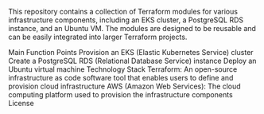 This repository contains a collection of Terraform modules for various infrastructure components, including an EKS cluster, a PostgreSQL RDS instance, and an Ubuntu VM. The modules are designed to be reusable and can be easily integrated into larger Terraform projects.

Main Function Points
Provision an EKS (Elastic Kubernetes Service) cluster
Create a PostgreSQL RDS (Relational Database Service) instance
Deploy an Ubuntu virtual machine
Technology Stack
Terraform: An open-source infrastructure as code software tool that enables users to define and provision cloud infrastructure
AWS (Amazon Web Services): The cloud computing platform used to provision the infrastructure components
License
